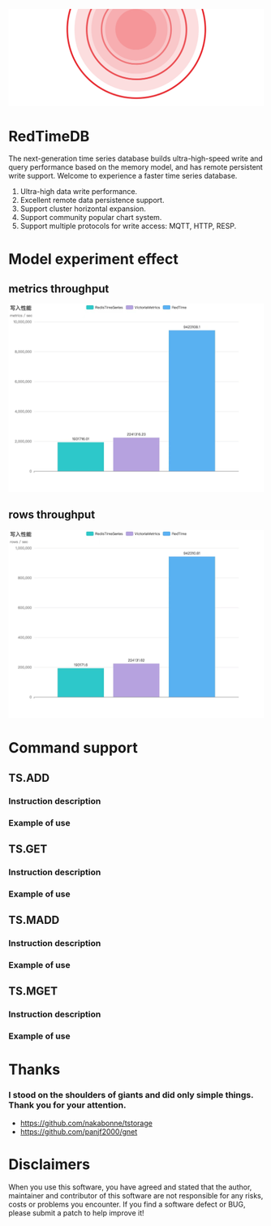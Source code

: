 <!--
 * @Author: gitsrc
 * @Date: 2022-04-02 14:21:40
 * @LastEditors: gitsrc
 * @LastEditTime: 2022-04-02 17:28:16
 * @FilePath: /RedTimeDB/README.md
-->

<p align="center">
<img 
    src="./imgs/logo.png" 
    border="0" alt="RedTimeDB" />
</p>

# RedTimeDB
The next-generation time series database builds ultra-high-speed write and query performance based on the memory model, and has remote persistent write support. Welcome to experience a faster time series database.

1. Ultra-high data write performance.
2. Excellent remote data persistence support.
3. Support cluster horizontal expansion.
4. Support community popular chart system.
5. Support multiple protocols for write access: MQTT, HTTP, RESP.
# Model experiment effect
## metrics throughput
<p align="center">
<img 
    src="./imgs/test_metrics.jpg" 
    border="0" alt="test_metrics" />
</p>

## rows throughput
<p align="center">
<img 
    src="./imgs/test_rows.jpg" 
    border="0" alt="test_rows" />
</p>


# Command support
## TS.ADD
### Instruction description
### Example of use

## TS.GET
### Instruction description
### Example of use
## TS.MADD
### Instruction description
### Example of use
## TS.MGET
### Instruction description
### Example of use

# Thanks 

### I stood on the shoulders of giants and did only simple things. Thank you for your attention.

* https://github.com/nakabonne/tstorage
* https://github.com/panjf2000/gnet

# Disclaimers
When you use this software, you have agreed and stated that the author, maintainer and contributor of this software are not responsible for any risks, costs or problems you encounter. If you find a software defect or BUG, ​​please submit a patch to help improve it!

